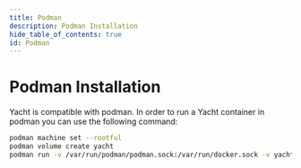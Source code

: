 ```yaml
---
title: Podman
description: Podman Installation
hide_table_of_contents: true
id: Podman
---
```


# Podman Installation

Yacht is compatible with podman. In order to run a Yacht container in podman you can use the following command:

```bash
podman machine set --rootful
podman volume create yacht
podman run -v /var/run/podman/podman.sock:/var/run/docker.sock -v yacht:/config -p 8000:8000 --name yacht -d ghcr.io/selfhostedpro/yacht:latest
```
